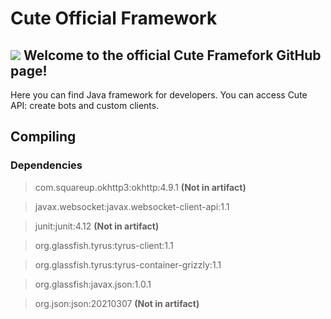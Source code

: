 # Cute Official Framework
![](https://repository-images.githubusercontent.com/385646387/255efdc4-3d7a-4ff0-a717-8cd8965fb6b4)
Welcome to the official Cute Framefork GitHub page!
-----------
Here you can find Java framework for developers. You can access Cute API: create bots and custom clients.

## Compiling

### Dependencies 

> com.squareup.okhttp3:okhttp:4.9.1 **(Not in artifact)**

> javax.websocket:javax.websocket-client-api:1.1 

>  junit:junit:4.12 **(Not in artifact)**

> org.glassfish.tyrus:tyrus-client:1.1

> org.glassfish.tyrus:tyrus-container-grizzly:1.1

> org.glassfish:javax.json:1.0.1 

> org.json:json:20210307 **(Not in artifact)**
